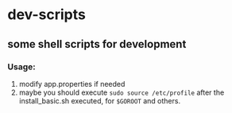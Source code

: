 # dev-scripts

## some shell scripts for development

### Usage:
1. modify app.properties if needed
2. maybe you should execute `sudo source /etc/profile` after the install_basic.sh executed, for `$GOROOT` and others.
